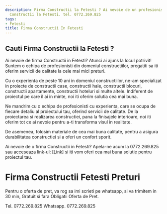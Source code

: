 ```yaml
---
description: Firma Constructii la Fetesti ? Ai nevoie de un profesionist in Firma
  Constructii la Fetesti. tel. 0772.269.825
tags:
- Fetesti
title: Firma Constructii In Fetesti
---
```



## Cauti Firma Constructii la Fetesti ?

Ai nevoie de firma Constructii in Fetesti? Atunci ai ajuns la locul potrivit! Suntem o echipa de profesionisti din domeniul constructiilor, pregatiti sa iti oferim servicii de calitate la cele mai mici preturi. 

Cu o experienta de peste 10 ani in domeniul constructiilor, ne-am specializat in proiecte de constructii case, constructii hale, constructii blocuri, constructii apartamente, constructii hoteluri si multe altele. Indiferent de proiectul pe care il ai in minte, noi iti oferim solutia cea mai buna. 

Ne mandrim cu o echipa de profesionisti cu experienta, care se ocupa de fiecare detaliu al proiectului tau, oferind servicii de calitate. De la proiectarea si realizarea constructiei, pana la finisajele interioare, noi iti oferim tot ce ai nevoie pentru a-ti transforma visul in realitate. 

De asemenea, folosim materiale de cea mai buna calitate, pentru a asigura durabilitatea constructiei si a oferi un confort sporit. 

Ai nevoie de o firma Constructii in Fetesti? Apela-ne acum la 0772.269.825 sau acceseaza link-ul: [Link] si iti vom oferi cea mai buna solutie pentru proiectul tau.

# Firma Constructii Fetesti Preturi
Pentru o oferta de pret, va rog sa imi scrieti pe whatsapp, si va trimitem in 30 min, Gratuit si fara Obligatii Oferta de Pret.

Tel. 0772.269.825
Whatsapp. 0772.269.825